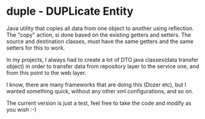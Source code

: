 # duple - DUPLicate Entity
Java utility that copies all data from one object to another using reflection. 
The "copy" action, si done based on the existing getters and setters. 
The source and destination classes, must have the same getters and the same setters for this to work.

In my projects, I always had to create a lot of DTO java classes(data transfer object) in order to transfer 
data from repository layer to the service one, and from this point to the web layer.

I know, there are many frameworks that are doing this (Dozer etc), but I wanted something quick, 
without any other xml configurations, and so on.

The current version is just a test, feel free to take the code and modify as you wish :-)
